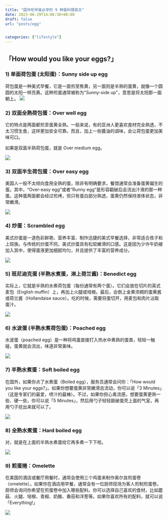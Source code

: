 ```yaml
---
title: "国外吃早餐必学的 9 种蛋料理英文"
date: 2023-06-29T14:08:56+08:00
draft: false
url: "posts/egg"


categories: ["lifestyle"]
---
```


## 「How would you like your eggs?」

### 1) 单面荷包蛋 (太阳蛋)：Sunny side up egg

荷包蛋是一种美式早餐，它是一面煎至焦黄，另一面则是半熟的蛋黄，就像一个圆圆的太阳一样亮黄。这种煎蛋通常被称为"Sunny-side up"，意思是将太阳那一面朝上。
![](/img/sunnysideup.jpg)
 

### 2) 双面全熟荷包蛋：Over well egg 

它的特点是两面都煎至蛋黄全熟。一般来说，有的亚洲人更喜欢食材完全熟透，不太习惯生食，这样更加安全可靠。而且，加上一些醬油的调味，会让荷包蛋更加美味可口。

如果是双面半熟荷包蛋，就是 Over medium egg。


![](/img/overhard.jpeg)
 
 

### 3) 双面半生荷包蛋：Over easy egg

美国人一般不太倾向食用全熟的蛋，除非有明确要求，餐馆通常会准备蛋黄偏生的蛋。其中，“Over-easy egg”或者“Runny egg”是形容戳破后会流出汁液的那一种蛋。这种蛋两面都会经过煎烤，但只有蛋白部分熟透，蛋黄仍然保持液体状态，非常嫩滑。

![](/img/overeasy.jpg)
 

 

### 4) 炒蛋：Scrambled egg

美式炒蛋是一道色彩鲜艳、营养丰富、制作迅捷的美式早餐选择，非常适合孩子和上班族。与传统的炒蛋不同，美式炒蛋具有松软嫩滑的口感。这是因为少许牛奶被加入其中，使得蛋液更加细腻均匀，并且提供了丰富的营养成分。

![](/img/scrambleegg.jpg)
 

### 5) 班尼迪克蛋 (半熟水煮蛋，淋上荷兰酱)：Benedict egg

实际上，它就是半熟的水煮荷包蛋（每份通常有两个蛋）。它们会放在切片的英式麦包（English muffin）上，再加上火腿或培根。最后，会倒上金黄浓稠的蛋黄酱或荷兰酱（Hollandaise sauce）。吃的时候，需要将蛋切开，用麦包和肉片沾取蛋汁。

![](/img/benedict.jpg)
 

### 6) 水波蛋 (半熟水煮荷包蛋)：Poached egg

水波蛋（poached egg）是一种将鸡蛋直接打入热水中煮熟的蛋类，轻轻一触碰，蛋黄就会流出，味道非常美味。

![](/img/poached.jpg)
 

### 7) 半熟水煮蛋：Soft boiled egg

在国外，如果你点了水煮蛋（Boiled egg），服务员通常会问你：「How would you like your eggs?」。如果你想要蛋黄非常嫩滑且流动，你可以说「3 Minutes」（这是专家们的最爱，喷汁的最棒）。不过，如果你担心禽流感，想要蛋黄更熟一些、硬一些，你可以说「5 Minutes」，然后用勺子轻轻敲破蛋壳上面的气室，再用勺子挖出来就可以了。

![](/img/softboil.jpg)

 

### 8) 全熟水煮蛋：Hard boiled egg

对，就是在上面的半熟水煮蛋给它再多煮一下下啦。

![](/img/hardboil.jpg)
 

### 9) 煎蛋捲：Omelette


在美国的酒店或餐厅用餐时，通常会使用三个鸡蛋来制作奥尔良煎蛋卷（omelette）。如果你在酒店用早餐，通常会有一位厨师现场为客人煎制煎蛋卷。厨师会询问你希望在煎蛋卷中加入哪些配料。你可以选择自己喜欢的食材，比如蘑菇、火腿、培根、青椒、奶酪、番茄和洋葱等。如果你喜欢所有的配料，就可以说「Everything!」

![](/img/omelette.jpg)